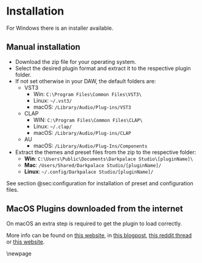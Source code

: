 # Installation

For Windows there is an installer available.

## Manual installation

- Download the zip file for your operating system.
- Select the desired plugin format and extract it to the respective plugin folder.
- If not set otherwise in your DAW, the default folders are:
    - VST3
        - Win: `C:\Program Files\Common Files\VST3\`
        - Linux: `~/.vst3/`
        - macOS: `/Library/Audio/Plug-ins/VST3`
    - CLAP
        - WIN: `C:\Program Files\Common Files\CLAP\`
        - Linux: `~/.clap/`
        - macOS: `/Library/Audio/Plug-ins/CLAP`
    - AU
        - macOS: `/Library/Audio/Plug-Ins/Components`
- Extract the themes and preset files from the zip to the respective folder:
    - **Win**: `C:\Users\Public\Documents\Darkpalace Studio\[pluginName]\`
    - **Mac**: `/Users/Shared/Darkpalace Studio/[pluginName]/`
    - **Linux**: `~/.config/Darkpalace Studio/[pluginName]/`

See section @sec:configuration for installation of preset and configuration files.

## MacOS Plugins downloaded from the internet

On macOS an extra step is required to get the plugin to load correctly.

More info can be found
on [this website](https://disable-gatekeeper.github.io/),
in [this blogpost](https://www.osirisguitar.com/how-to-make-unsigned-vsts-work-in-macos-catalina/),
[this reddit thread](https://www.reddit.com/r/ableton/comments/g1dn3z/fixing_plugins_for_use_in_macos_catalina/)
or [this website](https://syntheway.com/fix-au-vst-vst3-macos.htm).

\newpage
